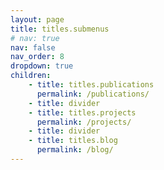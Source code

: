 ```yaml
---
layout: page
title: titles.submenus
# nav: true
nav: false
nav_order: 8
dropdown: true
children:
    - title: titles.publications
      permalink: /publications/
    - title: divider
    - title: titles.projects
      permalink: /projects/
    - title: divider
    - title: titles.blog
      permalink: /blog/
---
```

